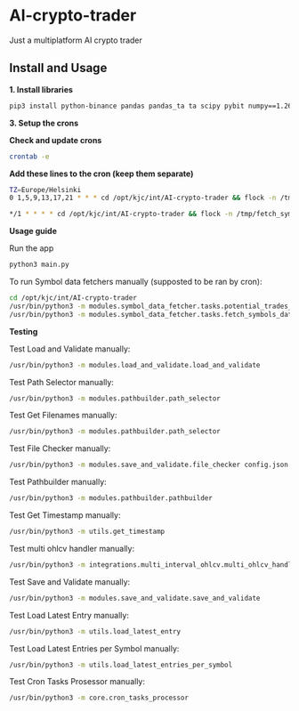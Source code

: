 # AI-crypto-trader
Just a multiplatform AI crypto trader

## Install and Usage

**1. Install libraries**

```bash
pip3 install python-binance pandas pandas_ta ta scipy pybit numpy==1.26.4 matplotlib requests python-dateutil jsonschema 
```

**3. Setup the crons**

**Check and update crons**
```bash
crontab -e
```

**Add these lines to the cron (keep them separate)**
```bash
TZ=Europe/Helsinki
0 1,5,9,13,17,21 * * * cd /opt/kjc/int/AI-crypto-trader && flock -n /tmp/potential_trades_checker.lock -c "/usr/bin/python3 -m modules.symbol_data_fetcher.tasks.potential_trades_checker >> ../AI-crypto-trader-logs/cron/temporary_log_potential_trades_checker_cron.log 2>&1" || echo "$(date) potential_trades_checker skipped (already running)" >> ../AI-crypto-trader-logs/cron/temporary_log_potential_trades_checker_cron.log

*/1 * * * * cd /opt/kjc/int/AI-crypto-trader && flock -n /tmp/fetch_symbols_data.lock -c "/usr/bin/python3 -m modules.symbol_data_fetcher.tasks.fetch_symbols_data >> ../AI-crypto-trader-logs/cron/fetch_symbols_data.log 2>&1" || echo "$(date) fetch_symbols_data skipped (already running)" >> ../AI-crypto-trader-logs/cron/fetch_symbols_data.log
```

**Usage guide**

Run the app
```bash
python3 main.py
```

To run Symbol data fetchers manually (supposted to be ran by cron):
```bash
cd /opt/kjc/int/AI-crypto-trader
/usr/bin/python3 -m modules.symbol_data_fetcher.tasks.potential_trades_checker
/usr/bin/python3 -m modules.symbol_data_fetcher.tasks.fetch_symbols_data
```

**Testing**

Test Load and Validate manually:
```bash
/usr/bin/python3 -m modules.load_and_validate.load_and_validate
```

Test Path Selector manually:
```bash
/usr/bin/python3 -m modules.pathbuilder.path_selector
```

Test Get Filenames manually:
```bash
/usr/bin/python3 -m modules.pathbuilder.path_selector
```

Test File Checker manually:
```bash
/usr/bin/python3 -m modules.save_and_validate.file_checker config.json
```

Test Pathbuilder manually:
```bash
/usr/bin/python3 -m modules.pathbuilder.pathbuilder
```

Test Get Timestamp manually:
```bash
/usr/bin/python3 -m utils.get_timestamp
```

Test multi ohlcv handler manually:
```bash
/usr/bin/python3 -m integrations.multi_interval_ohlcv.multi_ohlcv_handler
```

Test Save and Validate manually:
```bash
/usr/bin/python3 -m modules.save_and_validate.save_and_validate
```

Test Load Latest Entry manually:
```bash
/usr/bin/python3 -m utils.load_latest_entry
```

Test Load Latest Entries per Symbol manually:
```bash
/usr/bin/python3 -m utils.load_latest_entries_per_symbol
```

Test Cron Tasks Prosessor manually:
```bash
/usr/bin/python3 -m core.cron_tasks_processor
```